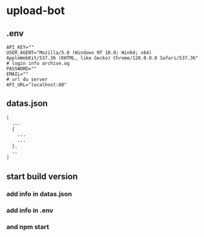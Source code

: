 # upload-bot

## .env
```env
API_KEY=""
USER_AGENT="Mozilla/5.0 (Windows NT 10.0; Win64; x64) AppleWebKit/537.36 (KHTML, like Gecko) Chrome/120.0.0.0 Safari/537.36"
# login info archive.og
PASSWORD=""
EMAIL=""
# url du server
API_URL="localhost:80"
```

## datas.json
```json
[
  ...
  {
    ...
    ...
  },
  ..
]
```

## start build version

### add info in datas.json

### add info in .env

### and npm start